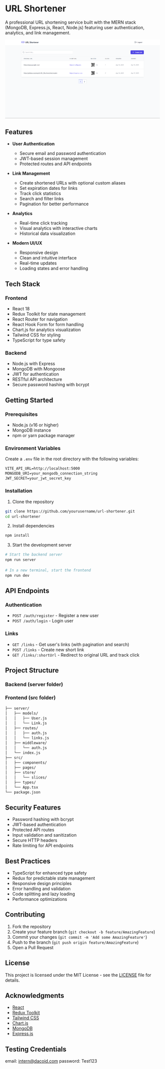 # URL Shortener

A professional URL shortening service built with the MERN stack (MongoDB, Express.js, React, Node.js) featuring user authentication, analytics, and link management.

![URL Shortener Dashboard](assests/Screenshot%202025-04-13%20114156.png)

## Features

- **User Authentication**
  - Secure email and password authentication
  - JWT-based session management
  - Protected routes and API endpoints

- **Link Management**
  - Create shortened URLs with optional custom aliases
  - Set expiration dates for links
  - Track click statistics
  - Search and filter links
  - Pagination for better performance

- **Analytics**
  - Real-time click tracking
  - Visual analytics with interactive charts
  - Historical data visualization

- **Modern UI/UX**
  - Responsive design
  - Clean and intuitive interface
  - Real-time updates
  - Loading states and error handling

## Tech Stack

### Frontend
- React 18
- Redux Toolkit for state management
- React Router for navigation
- React Hook Form for form handling
- Chart.js for analytics visualization
- Tailwind CSS for styling
- TypeScript for type safety

### Backend
- Node.js with Express
- MongoDB with Mongoose
- JWT for authentication
- RESTful API architecture
- Secure password hashing with bcrypt

## Getting Started

### Prerequisites
- Node.js (v16 or higher)
- MongoDB instance
- npm or yarn package manager

### Environment Variables
Create a `.env` file in the root directory with the following variables:
```env
VITE_API_URL=http://localhost:5000
MONGODB_URI=your_mongodb_connection_string
JWT_SECRET=your_jwt_secret_key
```

### Installation

1. Clone the repository
```bash
git clone https://github.com/yourusername/url-shortener.git
cd url-shortener
```

2. Install dependencies
```bash
npm install
```

3. Start the development server
```bash
# Start the backend server
npm run server

# In a new terminal, start the frontend
npm run dev
```

## API Endpoints

### Authentication
- `POST /auth/register` - Register a new user
- `POST /auth/login` - Login user

### Links
- `GET /links` - Get user's links (with pagination and search)
- `POST /links` - Create new short link
- `GET /links/:shortUrl` - Redirect to original URL and track click

## Project Structure

### Backend (server folder)
### Frontend (src folder)

```
├── server/
│   ├── models/
│   │   ├── User.js
│   │   └── Link.js
│   ├── routes/
│   │   ├── auth.js
│   │   └── links.js
│   ├── middleware/
│   │   └── auth.js
│   └── index.js
├── src/
│   ├── components/
│   ├── pages/
│   ├── store/
│   │   └── slices/
│   ├── types/
│   └── App.tsx
└── package.json
```

## Security Features

- Password hashing with bcrypt
- JWT-based authentication
- Protected API routes
- Input validation and sanitization
- Secure HTTP headers
- Rate limiting for API endpoints

## Best Practices

- TypeScript for enhanced type safety
- Redux for predictable state management
- Responsive design principles
- Error handling and validation
- Code splitting and lazy loading
- Performance optimizations

## Contributing

1. Fork the repository
2. Create your feature branch (`git checkout -b feature/AmazingFeature`)
3. Commit your changes (`git commit -m 'Add some AmazingFeature'`)
4. Push to the branch (`git push origin feature/AmazingFeature`)
5. Open a Pull Request

## License

This project is licensed under the MIT License - see the [LICENSE](LICENSE) file for details.

## Acknowledgments

- [React](https://reactjs.org/)
- [Redux Toolkit](https://redux-toolkit.js.org/)
- [Tailwind CSS](https://tailwindcss.com/)
- [Chart.js](https://www.chartjs.org/)
- [MongoDB](https://www.mongodb.com/)
- [Express.js](https://expressjs.com/)

## Testing Credentials

email: intern@dacoid.com
password: Test123



